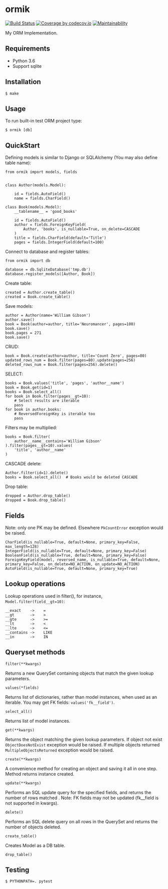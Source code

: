 # ormik
[![Build Status](https://travis-ci.org/Grin941/ormik.svg?branch=master)](https://travis-ci.org/Grin941/ormik)
[![Coverage by codecov.io](https://codecov.io/gh/Grin941/ormik/branch/master/graphs/badge.svg?branch=master)](https://codecov.io/gh/Grin941/ormik?branch=master)
[![Maintainability](https://api.codeclimate.com/v1/badges/1f9af56bd402081cefa2/maintainability)](https://codeclimate.com/github/Grin941/ormik/maintainability)

My ORM Implementation.

## Requirements

* Python 3.6
* Support sqlite

## Installation

```
$ make
```

## Usage

To run built-in test ORM project type:

```
$ ormik [db]
```

## QuickStart

Defining models is similar to Django or SQLAlchemy
(You may also define table name):

```
from ormik import models, fields


class Author(models.Model):

    id = fields.AutoField()
    name = fields.CharField()

class Book(models.Model):
    __tablename__ = 'good_books'

    id = fields.AutoField()
    author = fields.ForeignKeyField(
        Author, 'books', is_nullable=True, on_delete=CASCADE
    )
    title = fields.CharField(default='Title')
    pages = fields.IntegerField(default=100)
```

Connect to database and register tables:

```
from ormik import db

database = db.SqliteDatabase('tmp.db')
database.register_models([Author, Book])
```

Create table:

```
created = Author.create_table()
created = Book.create_table()
```

Save models:

```
author = Author(name='William Gibson')
author.save()
book = Book(author=author, title='Neuromancer', pages=100)
book.save()
book.pages = 271
book.save()
```

CRUD:

```
book = Book.create(author=author, title='Count Zero', pages=80)
updated_rows_num = Book.filter(pages=80).update(pages=256)
deleted_rows_num = Book.filter(pages=256).delete()
```

SELECT:

```
books = Book.values('title', 'pages', 'author__name')
book = Book.get(id=1)
books = Book.select_all()
for book in Book.filter(pages__gt=10):
    # Select results are iterable
    pass
for book in author.books:
    # ReversedForeignKey is iterable too
    pass
```

Filters may be multiplied:

```
books = Book.filter(
    author__name__contains='William Gibson'
).filter(pages__gt=10).values(
    'title', 'author__name'
)
```

CASCADE delete:

```
Author.filter(id=1).delete()
books = Book.select_all()  # Books would be deleted CASCADE
```

Drop table:

```
dropped = Author.drop_table()
dropped = Book.drop_table()
```

## Fields

Note: only one PK may be defined. Elsewhere ```PkCountError``` exception would be raised.

```
CharField(is_nullable=True, default=None, primary_key=False, max_length=128)
IntegerField(is_nullable=True, default=None, primary_key=False)
BooleanField(is_nullable=True, default=None, primary_key=False)
ForeignKeyField(model, reversed_name, is_nullable=True, default=None, primary_key=False, on_delete=NO_ACTION, on_update=NO_ACTION)
AutoField(is_nullable=True, default=None, primary_key=True)
```

## Lookup operations

Lookup operations used in filter(),
for instance, ```Model.filter(field__gt=10)```:

```
__exact    ->    =
__gt       ->    >
__gte      ->    >=
__lt       ->    <
__lte      ->    <=
__contains ->    LIKE
__in       ->    IN
```

## Queryset methods

```
filter(**kwargs)
```

Returns a new QuerySet containing objects that match the given lookup parameters.

```
values(*fields)
```

Returns list of dictionaries, rather than model instances, when used as an iterable.
You may get FK fields: ```values('fk__field')```.

```
select_all()
```

Returns list of model instances.

```
get(**kwargs)
```

Returns the object matching the given lookup parameters.
If object not exist ```ObjectDoesNotExist``` exception would be raised.
If multiple objects returned ```MultipleObjectsReturned``` exception would be raised. 

```
create(**kwargs)
```

A convenience method for creating an object and saving it all in one step.
Method returns instance created.

```
update(**kwargs)
```

Performs an SQL update query for the specified fields, and returns the number of rows matched .
Note: FK fields may not be updated (fk__field is not supported in kwargs).

```
delete()
```

Performs an SQL delete query on all rows in the QuerySet and returns the number of objects deleted.

```
create_table()
```

Creates Model as a DB table.

```
drop_table()
```

## Testing

```
$ PYTHONPATH=. pytest
```
